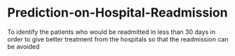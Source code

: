 # Prediction-on-Hospital-Readmission
To identify the patients who would be readmitted in less than 30 days in order to give better treatment from the hospitals so that the readmission can be avoided
